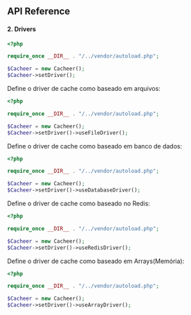 ## API Reference

#### 2. **Drivers**

```php
<?php

require_once __DIR__ . "/../vendor/autoload.php"; 

$Cacheer = new Cacheer();
$Cacheer->setDriver();
```

Define o driver de cache como baseado em arquivos:
```php
<?php

require_once __DIR__ . "/../vendor/autoload.php"; 

$Cacheer = new Cacheer();
$Cacheer->setDriver()->useFileDriver();
```

Define o driver de cache como baseado em banco de dados:
```php
<?php

require_once __DIR__ . "/../vendor/autoload.php"; 

$Cacheer = new Cacheer();
$Cacheer->setDriver()->useDatabaseDriver();
```

Define o driver de cache como baseado no Redis:
```php
<?php

require_once __DIR__ . "/../vendor/autoload.php"; 

$Cacheer = new Cacheer();
$Cacheer->setDriver()->useRedisDriver();
```

Define o driver de cache como baseado em Arrays(Memória):
```php
<?php

require_once __DIR__ . "/../vendor/autoload.php"; 

$Cacheer = new Cacheer();
$Cacheer->setDriver()->useArrayDriver();
```